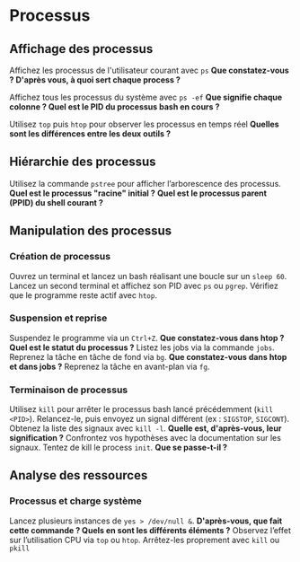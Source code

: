 # Processus

## Affichage des processus

Affichez les processus de l'utilisateur courant avec `ps`
**Que constatez-vous ? D'après vous, à quoi sert chaque process ?**

Affichez tous les processus du système avec `ps -ef`
**Que signifie chaque colonne ? Quel est le PID du processus bash en cours ?**

Utilisez `top` puis `htop` pour observer les processus en temps réel
**Quelles sont les différences entre les deux outils ?**

## Hiérarchie des processus

Utilisez la commande `pstree` pour afficher l’arborescence des processus.
**Quel est le processus "racine" initial ?**
**Quel est le processus parent (PPID) du shell courant ?**

## Manipulation des processus

### Création de processus

Ouvrez un terminal et lancez un bash réalisant une boucle sur un `sleep 60`.
Lancez un second terminal et affichez son PID avec `ps` ou `pgrep`.
Vérifiez que le programme reste actif avec `htop`.

### Suspension et reprise

Suspendez le programme via un `Ctrl+Z`.
**Que constatez-vous dans htop ? Quel est le statut du processus ?**
Listez les jobs via la commande `jobs`.
Reprenez la tâche en tâche de fond via `bg`.
**Que constatez-vous dans htop et dans jobs ?**
Reprenez la tâche en avant-plan via `fg`.

### Terminaison de processus

Utilisez `kill` pour arrêter le processus bash lancé précédemment (`kill <PID>`).
Relancez-le, puis envoyez un signal différent (ex : `SIGSTOP`, `SIGCONT`).
Obtenez la liste des signaux avec `kill -l`.
**Quelle est, d'après-vous, leur signification ?**
Confrontez vos hypothèses avec la documentation sur les signaux.
Tentez de kill le process `init`.
**Que se passe-t-il ?**

## Analyse des ressources

### Processus et charge système

Lancez plusieurs instances de `yes > /dev/null &`.
**D'après-vous, que fait cette commande ? Quels en sont les différents éléments ?**
Observez l’effet sur l’utilisation CPU via `top` ou `htop`.
Arrêtez-les proprement avec `kill` ou `pkill`

